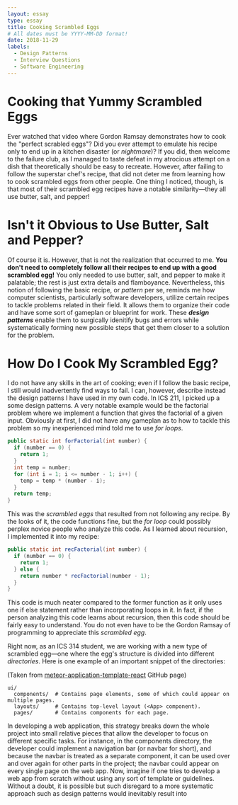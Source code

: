 ```yaml
---
layout: essay
type: essay
title: Cooking Scrambled Eggs
# All dates must be YYYY-MM-DD format!
date: 2018-11-29
labels:
  - Design Patterns
  - Interview Questions
  - Software Engineering
---
```


# Cooking that Yummy Scrambled Eggs

Ever watched that video where Gordon Ramsay demonstrates how to cook the "perfect scrabled eggs"? Did you ever attempt to emulate his recipe only to end up in a kitchen disaster (or *nightmare*)? If you did, then welcome to the failure club, as I managed to taste defeat in my atrocious attempt on a dish that theoretically should be easy to recreate. However, after failing to follow the superstar chef's recipe, that did not deter me from learning how to cook scrambled eggs from other people. One thing I noticed, though, is that most of their scrambled egg recipes have a notable similarity—they all use butter, salt, and pepper!

# Isn't it Obvious to Use Butter, Salt and Pepper?

Of course it is. However, that is not the realization that occurred to me. **You don't need to completely follow all their recipes to end up with a good scrambled egg!** You only needed to use butter, salt, and pepper to make it palatable; the rest is just extra details and flamboyance. Nevertheless, this notion of following the basic recipe, or *pattern* per se, reminds me how computer scientists, particularly software developers, utilize certain recipes to tackle problems related in their field. It allows them to organize their code and have some sort of gameplan or blueprint for work. These ***design patterns*** enable them to surgically idenitify bugs and errors while systematically forming new possible steps that get them closer to a solution for the problem.

# How Do I Cook My Scrambled Egg?

I do not have any skills in the art of cooking; even if I follow the basic recipe, I still would inadvertently find ways to fail. I can, however, describe instead the design patterns I have used in my own code. In ICS 211, I picked up a some design patterns. A very notable example would be the factorial problem where we implement a function that gives the factorial of a given input. Obviously at first, I did not have any gameplan as to how to tackle this problem so my inexperienced mind told me to use *for loops*.

```java
public static int forFactorial(int number) {
  if (number == 0) {
    return 1;
  }
  int temp = number;
  for (int i = 1; i <= number - 1; i++) {
    temp = temp * (number - i);
  }
  return temp;
}
```
This was the *scrambled eggs* that resulted from not following any recipe. By the looks of it, the code functions fine, but the *for loop* could possibly perplex novice people who analyze this code. As I learned about recursion, I implemented it into my recipe:

```java
public static int recFactorial(int number) {
  if (number == 0) {
    return 1;
  } else {
    return number * recFactorial(number - 1);
  }
}
```
This code is much neater compared to the former function as it only uses one if else statement rather than incorporating loops in it. In fact, if the person analyzing this code learns about recursion, then this code should be fairly easy to understand. You do not even have to be the Gordon Ramsay of programming to appreciate this *scrambled egg*.

Right now, as an ICS 314 student, we are working with a new type of scrambled egg—one where the egg's structure is divided into different *directories*. Here is one example of an important snippet of the directories:

(Taken from [meteor-application-template-react](https://ics-software-engineering.github.io/meteor-application-template-react/) GitHub page)
```
ui/
  components/  # Contains page elements, some of which could appear on multiple pages. 
  layouts/     # Contains top-level layout (<App> component).
  pages/       # Contains components for each page. 
```
In developing a web application, this strategy breaks down the whole project into small relative pieces that allow the developer to focus on different specific tasks. For instance, in the components directory, the developer could implement a navigation bar (or navbar for short), and because the navbar is treated as a separate component, it can be used over and over again for other parts in the project; the navbar could appear on every single page on the web app. Now, imagine if one tries to develop a web app from scratch without using any sort of template or guidelines. Without a doubt, it is possible but such disregard to a more systematic approach such as design patterns would inevitably result into 
